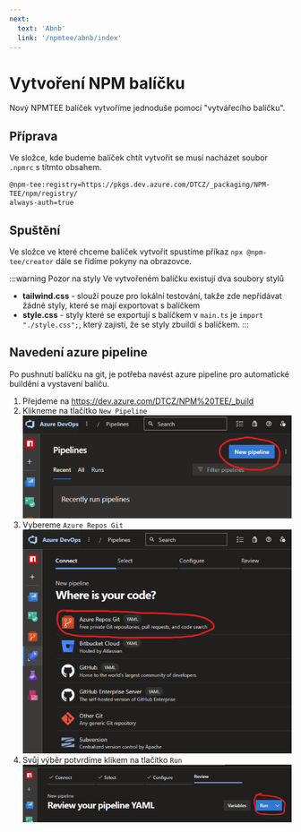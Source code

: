 ```yaml
---
next:
  text: 'Abnb'
  link: '/npmtee/abnb/index'
---
```


# Vytvoření NPM balíčku
Nový NPMTEE balíček vytvoříme jednoduše pomocí "vytvářecího balíčku".

## Příprava

Ve složce, kde budeme balíček chtít vytvořit se musí nacházet soubor `.npmrc` s títmto obsahem.

```
@npm-tee:registry=https://pkgs.dev.azure.com/DTCZ/_packaging/NPM-TEE/npm/registry/
always-auth=true
```

## Spuštění
Ve složce ve které chceme balíček vytvořit spustíme příkaz `npx @npm-tee/creator` dále se řídíme pokyny na obrazovce.

:::warning Pozor na styly
Ve vytvořeném balíčku existují dva soubory stylů
- **tailwind.css** - slouží pouze pro lokální testování, takže zde nepřidávat žádné styly, které se mají exportovat s balíčkem
- **style.css** - styly které se exportují s balíčkem v `main.ts` je `import "./style.css";`, který zajistí, že se styly zbuildí s balíčkem.
:::
## Navedení azure pipeline
Po pushnutí balíčku na git, je potřeba navést azure pipeline pro automatické buildění a vystavení balíču.

1. Přejdeme na https://dev.azure.com/DTCZ/NPM%20TEE/_build
2. Klikneme na tlačítko `New Pipeline`<br>![pipeline-create.png](pipeline-create.png)
3. Vybereme `Azure Repos Git`<br>![pipeline-repo.png](pipeline-repo.png)
4. Svůj výběr potvrdíme klikem na tlačítko `Run`<br>![pipeline-run.png](pipeline-run.png)